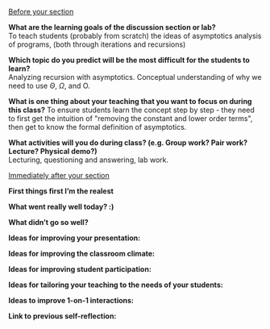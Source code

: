 <ins>Before your section</ins>  
  
**What are the learning goals of the discussion section or lab?**  
  To teach students (probably from scratch) the ideas of asymptotics analysis of programs, (both through iterations and recursions)
  
**Which topic do you predict will be the most difficult for the students to learn?**  
  Analyzing recursion with asymptotics. Conceptual understanding of why we need to use $\Theta$, $\Omega$, and $\text{O}$.
  
  
**What is one thing about your teaching that you want to focus on during this class?**
  To ensure students learn the concept step by step - they need to first get the intuition of "removing the constant and lower order terms", then get to know the formal definition of asymptotics.
  
  
**What activities will you do during class? (e.g. Group work? Pair work? Lecture? Physical demo?)**  
  Lecturing, questioning and answering, lab work.
  
  
<ins>Immediately after your section</ins>  
  
**First things first I’m the realest**  
  
**What went really well today? :)**  
  
  
**What didn’t go so well?**  
  
  
**Ideas for improving your presentation:**  
  
  
**Ideas for improving the classroom climate:**  
  
  
**Ideas for improving student participation:**  
  
  
**Ideas for tailoring your teaching to the needs of your students:**  
  
  
**Ideas to improve 1-on-1 interactions:**  
  
**Link to previous self-reflection:**